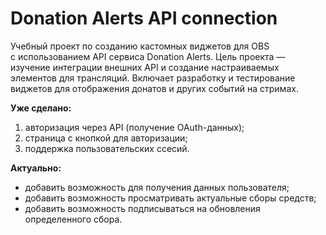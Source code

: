 # Donation Alerts API connection

Учебный проект по созданию кастомных виджетов для OBS с использованием API сервиса Donation Alerts. Цель проекта — изучение интеграции внешних API и создание настраиваемых элементов для трансляций. Включает разработку и тестирование виджетов для отображения донатов и других событий на стримах.

**Уже сделано:**
1. авторизация через API (получение OAuth-данных);
2. страница с кнопкой для авторизации;
3. поддержка пользовательских ссесий.

**Актуально:**
- добавить возможность для получения данных пользователя;
- добавить возможность просматривать актуальные сборы средств;
- добавить возможность подписываться на обновления определенного сбора.